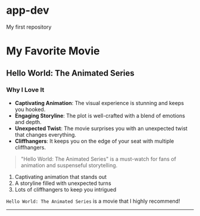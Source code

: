 # app-dev
My first repository

# My Favorite Movie

## Hello World: The Animated Series

### Why I Love It

- **Captivating Animation**: The visual experience is stunning and keeps you hooked.
- **Engaging Storyline**: The plot is well-crafted with a blend of emotions and depth.
- **Unexpected Twist**: The movie surprises you with an unexpected twist that changes everything.
- **Cliffhangers**: It keeps you on the edge of your seat with multiple cliffhangers.

> "Hello World: The Animated Series" is a must-watch for fans of animation and suspenseful storytelling.

1. Captivating animation that stands out
2. A storyline filled with unexpected turns
3. Lots of cliffhangers to keep you intrigued

`Hello World: The Animated Series` is a movie that I highly recommend!

---
